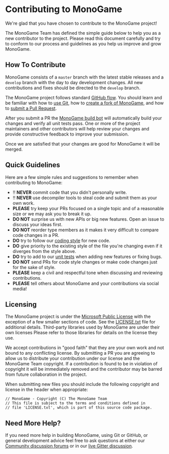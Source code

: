 # Contributing to MonoGame

We're glad that you have chosen to contribute to the MonoGame project!

The MonoGame Team has defined the simple guide below to help you as a new contributor to the project.  Please read this document carefully and try to conform to our process and guidelines as you help us improve and grow MonoGame.


## How To Contribute

MonoGame consists of a `master` branch with the latest stable releases and a `develop` branch with the day to day development changes. All new contributions and fixes should be directed to the `develop` branch.

The MonoGame project follows standard [GitHub flow](https://guides.github.com/introduction/flow/index.html).  You should learn and be familiar with how to [use Git](https://help.github.com/articles/set-up-git/), how to [create a fork of MonoGame](https://help.github.com/articles/fork-a-repo/), and how to [submit a Pull Request](https://help.github.com/articles/using-pull-requests/).

After you submit a PR the [MonoGame build bot](https://github.com/mgbot?tab=activity) will automatically build your changes and verify all unit tests pass.  One or more of the project maintainers and other contributors will help review your changes and provide constructive feedback to improve your submission.

Once we are satisfied that your changes are good for MonoGame it will be merged.


## Quick Guidelines

Here are a few simple rules and suggestions to remember when contributing to MonoGame:

* :bangbang: **NEVER** commit code that you didn't personally write.
* :bangbang: **NEVER** use decompiler tools to steal code and submit them as your own work.
* **PLEASE** try keep your PRs focused on a single topic and of a reasonable size or we may ask you to break it up.
* **DO NOT** surprise us with new APIs or big new features. Open an issue to discuss your ideas first.
* **DO NOT** reorder type members as it makes it very difficult to compare code changes in a PR.
* **DO** try to follow our [coding style](https://github.com/mono/MonoGame/wiki/Coding-Guidelines) for new code.
* **DO** give priority to the existing style of the file you're changing even if it diverges from the style above.
* **DO** try to add to our [unit tests](Test) when adding new features or fixing bugs.
* **DO NOT** send PRs for code style changes or make code changes just for the sake of style.
* **PLEASE** keep a civil and respectful tone when discussing and reviewing contributions.
* **PLEASE** tell others about MonoGame and your contributions via social media!


## Licensing

The MonoGame project is under the [Microsoft Public License](https://opensource.org/licenses/MS-PL) with the exception of a few smaller sections of code.  See the [LICENSE.txt](LICENSE.txt) file for additional details.  Third-party libraries used by MonoGame are under their own licenses Please refer to those libraries for details on the license they use.

We accept contributions in "good faith" that they are your own work and not bound to any conflicting license.  By submitting a PR you are agreeing to allow us to distribute your contribution under our license and the MonoGame Team copyright.  If a contribution is found to be in violation of copyright it will be immediately removed and the contributor may be barred from future collaboration in the project.

When submitting new files you should include the following copyright and license in the header when appropriate:
```
// MonoGame - Copyright (C) The MonoGame Team
// This file is subject to the terms and conditions defined in
// file 'LICENSE.txt', which is part of this source code package.
```

## Need More Help?

If you need more help in building MonoGame, using Git or GitHub, or general development advice feel free to ask questions at either our [Community discussion forums](http://community.monogame.net/) or in our [live Gitter discussion](https://gitter.im/mono/MonoGame).
